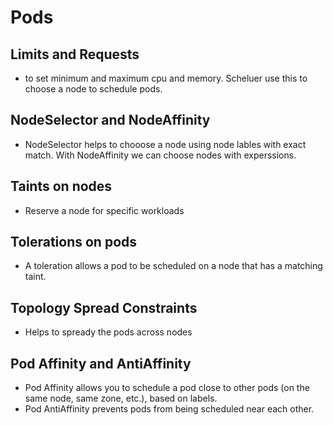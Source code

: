 # Pods

## Limits and Requests
- to set minimum and maximum cpu and memory. Scheluer use this to choose a node to schedule pods.

## NodeSelector and NodeAffinity
- NodeSelector helps to chooose a node using node lables with exact match. With NodeAffinity we can choose nodes with experssions.

## Taints on nodes
- Reserve a node for specific workloads 

## Tolerations on pods
- A toleration allows a pod to be scheduled on a node that has a matching taint.

## Topology Spread Constraints
- Helps to spready the pods across nodes

## Pod Affinity and AntiAffinity
- Pod Affinity allows you to schedule a pod close to other pods (on the same node, same zone, etc.), based on labels.
- Pod AntiAffinity prevents pods from being scheduled near each other.
